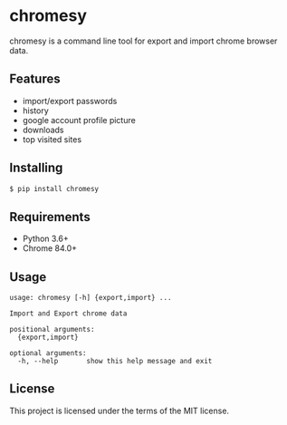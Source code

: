 # chromesy
chromesy is a command line tool for export and import chrome browser data.

## Features
- import/export passwords
- history
- google account profile picture
- downloads
- top visited sites

## Installing
```bash
$ pip install chromesy
```

## Requirements
- Python 3.6+
- Chrome 84.0+

## Usage
```
usage: chromesy [-h] {export,import} ...

Import and Export chrome data

positional arguments:
  {export,import}

optional arguments:
  -h, --help       show this help message and exit
```

## License
This project is licensed under the terms of the MIT license.
